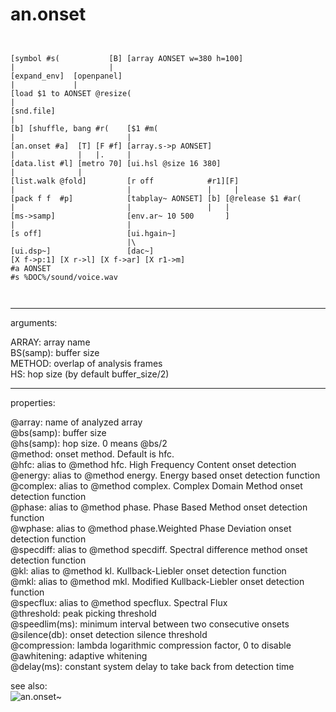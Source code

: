 # an.onset

```


[symbol #s(           [B] [array AONSET w=380 h=100]
|                     |
[expand_env]  [openpanel]
|             |
[load $1 to AONSET @resize(
|
[snd.file]
|
[b] [shuffle, bang #r(    [$1 #m(
|                         |
[an.onset #a]  [T] [F #f] [array.s->p AONSET]
|              |   |.     |
[data.list #l] [metro 70] [ui.hsl @size 16 380]
|              |
[list.walk @fold]         [r off            #r1][F]
|                         |                 |     |
[pack f f  #p]            [tabplay~ AONSET] [b] [@release $1 #ar(
|                         |                 |   |
[ms->samp]                [env.ar~ 10 500       ]
|                         |
[s off]                   [ui.hgain~]
                          |\
[ui.dsp~]                 [dac~]
[X f->p:1] [X r->l] [X f->ar] [X r1->m]
#a AONSET
#s %DOC%/sound/voice.wav

            
```
---
arguments:

ARRAY: array name<br>
BS(samp): buffer size<br>
METHOD: overlap of analysis frames<br>
HS: hop size (by default
            buffer_size/2)<br>

---
properties:

@array: name of analyzed array<br>
@bs(samp): buffer
            size<br>
@hs(samp): hop size. 0
            means @bs/2<br>
@method: onset method. Default is hfc.<br>
@hfc: alias to @method hfc. High Frequency Content onset
            detection<br>
@energy: alias to @method energy. Energy based onset
            detection function<br>
@complex: alias to @method complex. Complex Domain Method
            onset detection function<br>
@phase: alias to @method phase. Phase Based Method onset
            detection function<br>
@wphase: alias to @method phase.Weighted Phase Deviation
            onset detection function<br>
@specdiff: alias to @method specdiff. Spectral difference
            method onset detection function<br>
@kl: alias to @method kl. Kullback-Liebler onset detection
            function<br>
@mkl: alias to @method mkl. Modified Kullback-Liebler
            onset detection function<br>
@specflux: alias to @method specflux. Spectral
            Flux<br>
@threshold: peak picking
            threshold<br>
@speedlim(ms): 
            minimum interval between two consecutive onsets<br>
@silence(db): onset detection silence threshold<br>
@compression: lambda logarithmic
            compression factor, 0 to disable<br>
@awhitening: adaptive
            whitening<br>
@delay(ms): constant system delay to take back from detection time<br>

see also:<br>
![an.onset~]("img/object_an.onset~.png")
